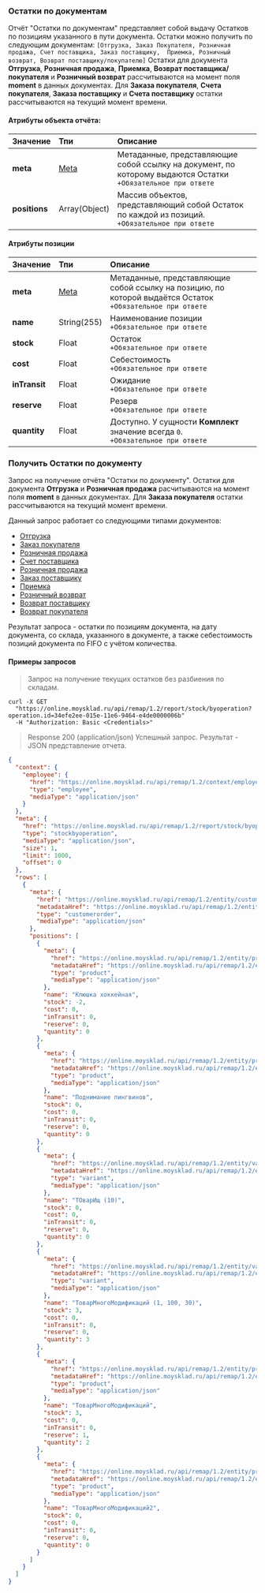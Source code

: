 ### Остатки по документам

Отчёт "Остатки по документам" представляет собой выдачу Остатков по позициям указанного
в пути документа.
Остатки можно получить по следующим документам: `[Отгрузка, Заказ Покупателя, Розничная продажа, Счет поставщика, Заказ поставщику, 
Приемка, Розничный возврат, Возврат поставщику/покупателю]`
Остатки для документа **Отгрузка**, **Розничная продажа**, **Приемка**, **Возврат поставщика/покупателя** и **Розничный возврат** рассчитываются на момент поля **moment** в данных документах.
Для **Заказа покупателя**, **Счета покупателя**, **Заказа поставщику** и **Счета поставщику** остатки рассчитываются на текущий момент времени.

#### Атрибуты объекта отчёта:

| Значение      | Тпи                                                    | Описание                                                    |
| ------------- |:------------------------------------------------------------|:------------------------------------------------------------|
| **meta**     | [Meta](../#mojsklad-json-api-obschie-swedeniq-metadannye) | Метаданные, представляющие собой ссылку на документ, по которому выдаются Остатки<br>`+Обязательное при ответе` |
| **positions** | Array(Object)                                             | Массив объектов, представляющий собой Остаток по каждой из позиций.<br>`+Обязательное при ответе`                       |

#### Атрибуты позиции

| Значение      | Тпи                                                    | Описание                                                                                              |
| ------------- |:------------------------------------------------------------|:------------------------------------------------------------------------------------------------------|
|**meta**     | [Meta](../#mojsklad-json-api-obschie-swedeniq-metadannye) | Метаданные, представляющие собой ссылку на позицию, по которой выдаётся Остаток<br>`+Обязательное при ответе` |
|**name** | String(255)                                               | Наименование позиции<br>`+Обязательное при ответе`                                                                                  |
|**stock** | Float                                                     | Остаток<br>`+Обязательное при ответе`                                                                                               |
|**cost** | Float                                                     | Себестоимость<br>`+Обязательное при ответе`                                  |
|**inTransit** | Float                                                     | Ожидание<br>`+Обязательное при ответе`                                   |
|**reserve**| Float                                                     | Резерв<br>`+Обязательное при ответе`                                   |
|**quantity** | Float                                                     | Доступно. У сущности **Комплект** значение всегда `0`.<br>`+Обязательное при ответе`                                   |

### Получить Остатки по документу 

Запрос на получение отчёта "Остатки по документу".
Остатки для документа **Отгрузка** и **Розничная продажа** расчитываются на момент поля **moment** в данных документах.
Для **Заказа покупателя** остатки рассчитываются на текущий момент времени.

Данный запрос работает со следующими типами документов:

+ [Отгрузка](../documents/#dokumenty-otgruzka)
+ [Заказ покупателя](../documents/#dokumenty-zakaz-pokupatelq)
+ [Розничная продажа](../documents/#dokumenty-roznichnaq-prodazha)
+ [Счет поставщика](../documents/#dokumenty-schet-postawschika)
+ [Розничная продажа](../documents/#dokumenty-roznichnaq-prodazha)
+ [Заказ поставщику](../documents/#dokumenty-zakaz-postawschiku)
+ [Приемка](../documents/#dokumenty-priemka)
+ [Розничный возврат](../documents/#dokumenty-roznichnyj-wozwrat)
+ [Возврат поставщику](../documents/#dokumenty-vozwrat-postawschiku)
+ [Возврат покупателя](../documents/#dokumenty-vozwrat-pokupatelq)

Результат запроса - остатки по позициям документа, на дату документа, со склада, указанного в документе,
а также себестоимость позиций документа по FIFO с учётом количества.

#### Примеры запросов

> Запрос на получение текущих остатков без разбиения по складам.

```shell
curl -X GET
  "https://online.moysklad.ru/api/remap/1.2/report/stock/byoperation?operation.id=34efe2ee-015e-11e6-9464-e4de0000006b"
  -H "Authorization: Basic <Credentials>"
```

> Response 200 (application/json)
Успешный запрос. Результат - JSON представление отчета.

```json
{
  "context": {
    "employee": {
      "href": "https://online.moysklad.ru/api/remap/1.2/context/employee",
      "type": "employee",
      "mediaType": "application/json"
    }
  },
  "meta": {
    "href": "https://online.moysklad.ru/api/remap/1.2/report/stock/byoperation?operation.id=34efe2ee-015e-11e6-9464-e4de0000006b",
    "type": "stockbyoperation",
    "mediaType": "application/json",
    "size": 1,
    "limit": 1000,
    "offset": 0
  },
  "rows": [
    {
      "meta": {
        "href": "https://online.moysklad.ru/api/remap/1.2/entity/customerorder/34efe2ee-015e-11e6-9464-e4de0000006b",
        "metadataHref": "https://online.moysklad.ru/api/remap/1.2/entity/customerOrder/metadata",
        "type": "customerorder",
        "mediaType": "application/json"
      },
      "positions": [
        {
          "meta": {
            "href": "https://online.moysklad.ru/api/remap/1.2/entity/product/eeef177f-f648-11e5-8a84-bae50000007a",
            "metadataHref": "https://online.moysklad.ru/api/remap/1.2/entity/product/metadata",
            "type": "product",
            "mediaType": "application/json"
          },
          "name": "Клюшка хоккейная",
          "stock": -2,
          "cost": 0,
          "inTransit": 0,
          "reserve": 0,
          "quantity": 0
        },
        {
          "meta": {
            "href": "https://online.moysklad.ru/api/remap/1.2/entity/product/60fc3826-00d7-11e6-9464-e4de00000097",
            "metadataHref": "https://online.moysklad.ru/api/remap/1.2/entity/product/metadata",
            "type": "product",
            "mediaType": "application/json"
          },
          "name": "Поднимание пингвинов",
          "stock": 0,
          "cost": 0,
          "inTransit": 0,
          "reserve": 0,
          "quantity": 0
        },
        {
          "meta": {
            "href": "https://online.moysklad.ru/api/remap/1.2/entity/variant/d1bed68b-ffe7-11e5-9464-e4de0000001a",
            "metadataHref": "https://online.moysklad.ru/api/remap/1.2/entity/variant/metadata",
            "type": "variant",
            "mediaType": "application/json"
          },
          "name": "ТОварИщ (10)",
          "stock": 0,
          "cost": 0,
          "inTransit": 0,
          "reserve": 0,
          "quantity": 0
        },
        {
          "meta": {
            "href": "https://online.moysklad.ru/api/remap/1.2/entity/variant/671b3522-f7d2-11e5-8a84-bae500000084",
            "metadataHref": "https://online.moysklad.ru/api/remap/1.2/entity/variant/metadata",
            "type": "variant",
            "mediaType": "application/json"
          },
          "name": "ТоварМногоМодификаций (1, 100, 30)",
          "stock": 3,
          "cost": 0,
          "inTransit": 0,
          "reserve": 0,
          "quantity": 3
        },
        {
          "meta": {
            "href": "https://online.moysklad.ru/api/remap/1.2/entity/product/66ccbc9f-f7d2-11e5-8a84-bae500000076",
            "metadataHref": "https://online.moysklad.ru/api/remap/1.2/entity/product/metadata",
            "type": "product",
            "mediaType": "application/json"
          },
          "name": "ТоварМногоМодификаций",
          "stock": 3,
          "cost": 0,
          "inTransit": 0,
          "reserve": 1,
          "quantity": 2
        },
        {
          "meta": {
            "href": "https://online.moysklad.ru/api/remap/1.2/entity/product/8b382799-f7d2-11e5-8a84-bae5000003a5",
            "metadataHref": "https://online.moysklad.ru/api/remap/1.2/entity/product/metadata",
            "type": "product",
            "mediaType": "application/json"
          },
          "name": "ТоварМногоМодификаций2",
          "stock": 0,
          "cost": 0,
          "inTransit": 0,
          "reserve": 0,
          "quantity": 0
        }
      ]
    }
  ]
}

```
